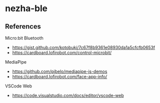 # nezha-ble

## References

Micro:bit Bluetooth

- https://gist.github.com/kotobuki/7c67f8b9361e08930da1a5cfcfb0653f
- https://cardboard.lofirobot.com/control-microbit/

MediaPipe

- https://github.com/pjbelo/mediapipe-js-demos
- https://cardboard.lofirobot.com/face-app-info/


VSCode Web

- https://code.visualstudio.com/docs/editor/vscode-web